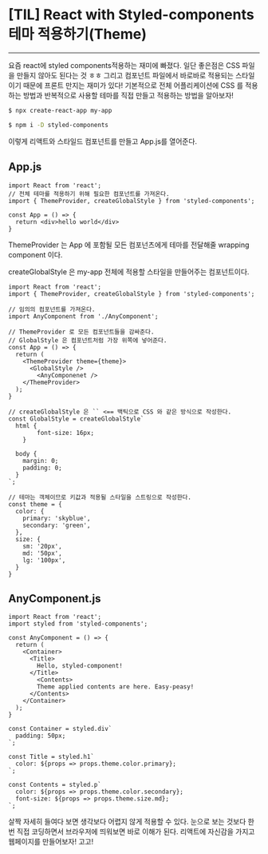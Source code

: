# [TIL] React with Styled-components 테마 적용하기(Theme)

---

요즘 react에 styled components적용하는 재미에 빠졌다. 일단 좋은점은 CSS 파일을 만들지 않아도 된다는 것 ㅎㅎ 그리고 컴포넌트 파일에서 바로바로 적용되는 스타일이기 때문에 프론트 만지는 재미가 있다! 기본적으로 전체 어플리케이션에 CSS 를 적용하는 방법과 반복적으로 사용할 테마를 직접 만들고 적용하는 방법을 알아보자!

```bash
$ npx create-react-app my-app
```

```bash
$ npm i -D styled-components
```

이렇게 리액트와 스타일드 컴포넌트를 만들고 App.js를 열어준다.



## App.js

```react
import React from 'react';
// 전체 테마를 적용하기 위해 필요한 컴포넌트를 가져온다.
import { ThemeProvider, createGlobalStyle } from 'styled-components';

const App = () => {
  return <div>hello world</div>
}
```

ThemeProvider 는 App 에 포함될 모든 컴포넌츠에게 테마를 전달해줄 wrapping component 이다.

createGlobalStyle 은 my-app 전체에 적용할 스타일을 만들어주는 컴포넌트이다.



```react
import React from 'react';
import { ThemeProvider, createGlobalStyle } from 'styled-components';

// 임의의 컴포넌트를 가져온다.
import AnyComponent from './AnyComponent';

// ThemeProvider 로 모든 컴포넌트들을 감싸준다.
// GlobalStyle 은 컴포넌트처럼 가장 위쪽에 넣어준다.
const App = () => {
  return (
    <ThemeProvider theme={theme}>
      <GlobalStyle />
    	<AnyComponenet />
    </ThemeProvider>
  );
}

// createGlobalStyle 은 `` <== 백틱으로 CSS 와 같은 방식으로 작성한다.
const GlobalStyle = createGlobalStyle`
  html {
		font-size: 16px;
	}

  body {
    margin: 0;
    padding: 0;
  }
`;

// 테마는 객체이므로 키값과 적용될 스타일을 스트링으로 작성한다.
const theme = {
  color: {
    primary: 'skyblue',
    secondary: 'green',
  },
  size: {
    sm: '20px',
    md: '50px',
    lg: '100px',
  }
}
```



## AnyComponent.js

```react
import React from 'react';
import styled from 'styled-components';

const AnyComponent = () => {
  return (
    <Container>
      <Title>
      	Hello, styled-component!
      </Title>
    	<Contents>
      	Theme applied contents are here. Easy-peasy!
      </Contents>
    </Container>
  );
}

const Container = styled.div`
  padding: 50px;
`;

const Title = styled.h1`
  color: ${props => props.theme.color.primary};
`;

const Contents = styled.p`
  color: ${props => props.theme.color.secondary};
  font-size: ${props => props.theme.size.md};
`;
```



살짝 자세히 들여다 보면 생각보다 어렵지 않게 적용할 수 있다. 눈으로 보는 것보다 한번 직접 코딩하면서 브라우저에 띄워보면 바로 이해가 된다. 리액트에 자신감을 가지고 웹페이지를 만들어보자! 고고!